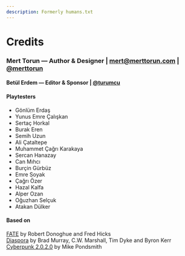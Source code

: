 ```yaml
---
description: Formerly humans.txt
---
```


# Credits

### Mert Torun — Author & Designer \| [mert@merttorun.com](mailto:mert@merttorun.com)  \| [@merttorun](//twitter.com/merttorun)

#### Betül Erdem — Editor & Sponsor \| [@turumcu](//twitter.com/turumcu)

#### Playtesters

* Gönlüm Erdaş
* Yunus Emre Çalışkan
* Sertaç Horkal
* Burak Eren
* Semih Uzun
* Ali Çataltepe
* Muhammet Çağrı Karakaya
* Sercan Hanazay
* Can Mıhcı
* Burçin Gürbüz
* Emre Soyak
* Çağrı Özer
* Hazal Kalfa
* Alper Ozan
* Oğuzhan Selçuk
* Atakan Dülker

#### Based on

[FATE](http://faterpg.com) by Robert Donoghue and Fred Hicks   
[Diaspora](//vsca.ca/Diaspora) by Brad Murray, C.W. Marshall, Tim Dyke and Byron Kerr   
[Cyberpunk 2.0.2.0](https://talsorianstore.com/products/cyberpunk-2020) by Mike Pondsmith


